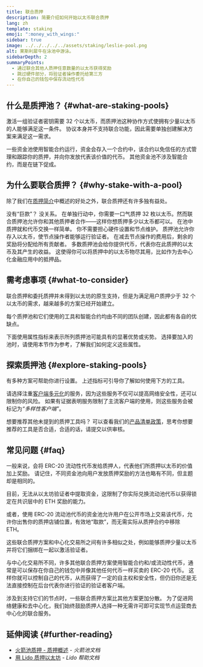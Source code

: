 ```yaml
---
title: 联合质押
description: 简要介绍如何开始以太币联合质押
lang: zh
template: staking
emoji: ":money_with_wings:"
sidebar: true
image: ../../../../../assets/staking/leslie-pool.png
alt: 莱斯利犀牛在泳池中游泳。
sidebarDepth: 2
summaryPoints:
  - 通过联合其他人质押任意数量的以太币获得奖励
  - 跳过硬件部分，将验证者操作委托给第三方
  - 在你自己的钱包中保存流动性代币
---
```


## 什么是质押池？ {#what-are-staking-pools}

激活一组验证者密钥需要 32 个以太币，而质押池这种协作方式使拥有少量以太币的人能够满足这一条件。 协议本身并不支持联合功能，因此需要单独创建解决方案来满足这一需求。

一些资金池使用智能合约运行，资金会存入一个合约中，该合约以免信任的方式管理和跟踪你的质押，并向你发放代表该价值的代币。 其他资金池不涉及智能合约，而是在链下促成。

## 为什么要联合质押？ {#why-stake-with-a-pool}

除了我们在[质押简介](/staking/)中概述的好处之外，联合质押还有许多独有益处。

<CardGrid>
  <Card title="准入门槛低" emoji="🐟">
    没有“巨款”？ 没关系。 在单独行动中，你需要一口气质押 32 枚以太币。然而联合质押池允许你和其他质押者合作——这样你想质押多少以太币都可以。
  </Card>
  <Card title="快速质押" emoji=":stopwatch:">
    在池中质押就和代币交换一样简单。 你不需要担心硬件设置和节点维护。 质押池允许你存入以太币，使节点操作者能够运行验证者。 在减去节点操作的费用后，剩余的奖励将分配给所有贡献者。
  </Card>
  <Card title="流动性代币" emoji=":droplet:">
    多数质押池会给你提供代币，代表你在此质押的以太币及其产生的收益。 这使得你可以将质押中的以太币物尽其用，比如作为去中心化金融应用中的抵押品。
  </Card>
</CardGrid>

<StakingComparison page="pools" />

## 需考虑事项 {#what-to-consider}

联合质押和委托质押并未得到以太坊的原生支持，但是为满足用户质押少于 32 个以太币的需求，越来越多的方案已经开始建立。

每个质押池和它们使用的工具和智能合约均由不同的团队创建，因此都有各自的优缺点。

下面使用属性指标来表示所列质押池可能具有的显著优势或劣势。 选择要加入的池时，请使用本节作为参考，了解我们如何定义这些属性。

<StakingConsiderations page="pools" />

## 探索质押池 {#explore-staking-pools}

有多种方案可帮助你进行设置。 上述指标可引导你了解如何使用下方的工具。

<InfoBanner emoji="⚠️" isWarning>
请选择注重<a href="/developers/docs/nodes-and-clients/client-diversity/">客户端多元化</a>的服务，因为这些服务不仅可以提高网络安全性，还可以限制你的风险。 如果有证据表明服务限制了主流客户端的使用，则这些服务会被标记为<em style="text-transform: uppercase;">“多样性客户端”</em>。
</InfoBanner>

<StakingProductsCardGrid category="pools" />

想要推荐其他未提到的质押工具吗？ 可以查看我们的[产品清单政策](/contributing/adding-staking-products/)，思考你想要推荐的工具是否合适，合适的话，请提交以供审核。

## 常见问题 {#faq}

<ExpandableCard title="我如何赚取奖励？">
一般来说，会将 ERC-20 流动性代币发给质押人，代表他们所质押以太币的价值加上奖励。 请记住，不同资金池向用户发放质押奖励的方法也略有不同，但主题却是相同的。
</ExpandableCard>

<ExpandableCard title="什么时候可以取出我的质押">

目前，无法从以太坊验证者中提取资金，这限制了你实际兑换流动池代币以获得锁定在共识层中的 ETH 奖励的能力。

或者，使用 ERC-20 流动池代币的资金池允许用户在公开市场上交易该代币，允许你出售你的质押店铺位置，有效地“取款”，而无需实际从质押合约中移除 ETH。
</ExpandableCard>

<ExpandableCard title="这与交易所质押有何不同？">
这些联合质押方案和中心化交易所之间有许多相似之处，例如能够质押少量以太币并将它们捆绑在一起以激活验证者。

与中心化交易所不同，许多其他联合质押方案使用智能合约和/或流动性代币，通常是可以保存在你自己的钱包中并像其他任何代币一样买卖的 ERC-20 代币。 这样你就可以控制自己的代币，从而获得了一定的自主权和安全性，但仍旧你还是无法直接控制在后台代表你进行验证的验证者客户端。

涉及到支持它们的节点时，一些联合质押方案比其他方案更加分散。 为了促进网络健康和去中心化，我们始终鼓励质押人选择一种无需许可即可实现节点运营商去中心化的联合服务。
</ExpandableCard>

## 延伸阅读 {#further-reading}

- [火箭池质押 - 质押概述](https://docs.rocketpool.net/guides/staking/overview.html) - _火箭池文档_
- [用 Lido 质押以太坊](https://help.lido.fi/en/collections/2947324-staking-ethereum-with-lido) - _Lido 帮助文档_
